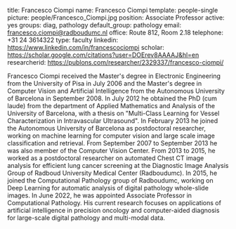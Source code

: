 title: Francesco Ciompi
name: Francesco Ciompi
template: people-single
picture: people/Francesco_Ciompi.jpg
position: Associate Professor
active: yes
groups: diag, pathology
default_group: pathology
email: francesco.ciompi@radboudumc.nl
office: Route 812, Room 2.18
telephone: +31 24 3614322
type: faculty
linkedin: https://www.linkedin.com/in/francescociompi
scholar: https://scholar.google.com/citations?user=DOErev8AAAAJ&hl=en
researcherid: https://publons.com/researcher/2329337/francesco-ciompi/

Francesco Ciompi received the Master's degree in Electronic Engineering from the University of Pisa in July 2006 and the Master's degree in Computer Vision and Artificial Intelligence from the Autonomous University of Barcelona in September 2008. In July 2012 he obtained the PhD (cum laude) from the department of Applied Mathematics and Analysis of the University of Barcelona, with a thesis on "Multi-Class Learning for Vessel Characterization in Intravascular Ultrasound". In February 2013 he joined the Autonomous University of Barcelona as postdoctoral researcher, working on machine learning for computer vision and large scale image classification and retrieval. From September 2007 to September 2013 he was also member of the Computer Vision Center. From 2013 to 2015, he worked as a postdoctoral researcher on automated Chest CT image analysis for efficient lung cancer screening at the Diagnostic Image Analysis Group of Radboud University Medical Center (Radboudumc).
In 2015, he joined the Computational Pathology group of Radboudumc, working on Deep Learning for automatic analysis of digital pathology whole-slide images.
In June 2022, he was appointed Associate Professor in Computational Pathology.
His current research focuses on applications of artificial intelligence in precision oncology and computer-aided diagnosis for large-scale digital pathology and multi-modal data.
